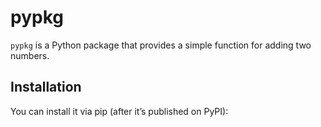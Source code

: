 # pypkg

`pypkg` is a Python package that provides a simple function for adding two numbers.

## Installation

You can install it via pip (after it’s published on PyPI):

